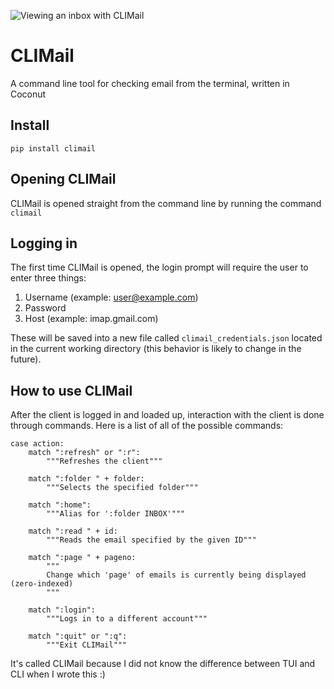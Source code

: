 ![Viewing an inbox with CLIMail](https://i.imgur.com/eq34i8K.png)

# CLIMail
A command line tool for checking email from the terminal, written in Coconut
## Install
`pip install climail`
## Opening CLIMail
CLIMail is opened straight from the command line by running the command `climail`
## Logging in
The first time CLIMail is opened, the login prompt will require the user to enter three things:
1. Username (example: user@example.com)
2. Password
3. Host (example: imap.gmail.com)

These will be saved into a new file called `climail_credentials.json` located in the current working directory (this behavior is likely to change in the future).
## How to use CLIMail
After the client is logged in and loaded up, interaction with the client is done through commands. Here is a list of all of the possible commands:
```
case action:
    match ":refresh" or ":r":
        """Refreshes the client"""
        
    match ":folder " + folder:
        """Selects the specified folder"""
        
    match ":home":
        """Alias for ':folder INBOX'"""
        
    match ":read " + id:
        """Reads the email specified by the given ID"""
        
    match ":page " + pageno:
        """
        Change which 'page' of emails is currently being displayed (zero-indexed)
        """
        
    match ":login":
        """Logs in to a different account"""
        
    match ":quit" or ":q":
        """Exit CLIMail"""
```

It's called CLIMail because I did not know the difference between TUI and CLI when I wrote this :)
